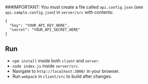 ###IMPORTANT:
You must create a file called `api.config.json` (see `api.sample.config.json`) in `server/src` with contents:

    {
      "key": "YOUR_API_KEY_HERE",
      "secret": "YOUR_API_SECRET_HERE"
    }

## Run
- `npm install` inside both `client` and `server`.
- `node index.js` inside `server/src`.
- Navigate to `http://localhost:3000/` in your browser.
- Run `webpack` in `client/src` to build after changes.
